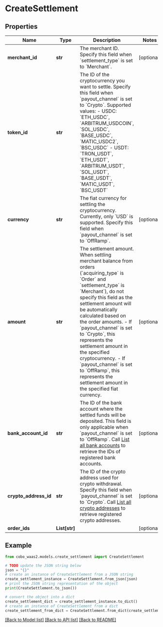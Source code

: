 # CreateSettlement


## Properties

Name | Type | Description | Notes
------------ | ------------- | ------------- | -------------
**merchant_id** | **str** | The merchant ID. Specify this field when &#x60;settlement_type&#x60; is set to &#x60;Merchant&#x60;. | [optional] 
**token_id** | **str** | The ID of the cryptocurrency you want to settle. Specify this field when &#x60;payout_channel&#x60; is set to &#x60;Crypto&#x60;. Supported values:  - USDC: &#x60;ETH_USDC&#x60;, &#x60;ARBITRUM_USDCOIN&#x60;, &#x60;SOL_USDC&#x60;, &#x60;BASE_USDC&#x60;, &#x60;MATIC_USDC2&#x60;, &#x60;BSC_USDC&#x60; - USDT: &#x60;TRON_USDT&#x60;, &#x60;ETH_USDT&#x60;, &#x60;ARBITRUM_USDT&#x60;, &#x60;SOL_USDT&#x60;, &#x60;BASE_USDT&#x60;, &#x60;MATIC_USDT&#x60;, &#x60;BSC_USDT&#x60;  | 
**currency** | **str** | The fiat currency for settling the cryptocurrency. Currently, only &#x60;USD&#x60; is supported. Specify this field when &#x60;payout_channel&#x60; is set to &#x60;OffRamp&#x60;. | [optional] 
**amount** | **str** | The settlement amount. When settling merchant balance from orders (&#x60;acquiring_type&#x60; is &#x60;Order&#x60; and &#x60;settlement_type&#x60; is &#x60;Merchant&#x60;), do not specify this field as the settlement amount will be automatically calculated based on the order amounts. - If &#x60;payout_channel&#x60; is set to &#x60;Crypto&#x60;, this represents the settlement amount in the specified cryptocurrency. - If &#x60;payout_channel&#x60; is set to &#x60;OffRamp&#x60;, this represents the settlement amount in the specified fiat currency.  | [optional] 
**bank_account_id** | **str** | The ID of the bank account where the settled funds will be deposited. This field is only applicable when &#x60;payout_channel&#x60; is set to &#x60;OffRamp&#x60;. Call [List all bank accounts](/v2/api-references/payment/list-all-bank-accounts) to retrieve the IDs of registered bank accounts.  | [optional] 
**crypto_address_id** | **str** | The ID of the crypto address used for crypto withdrawal. Specify this field when &#x60;payout_channel&#x60; is set to &#x60;Crypto&#x60;.  Call [List all crypto addresses](/v2/api-references/payments/list-all-crypto-addresses) to retrieve registered crypto addresses.  | [optional] 
**order_ids** | **List[str]** |  | [optional] 

## Example

```python
from cobo_waas2.models.create_settlement import CreateSettlement

# TODO update the JSON string below
json = "{}"
# create an instance of CreateSettlement from a JSON string
create_settlement_instance = CreateSettlement.from_json(json)
# print the JSON string representation of the object
print(CreateSettlement.to_json())

# convert the object into a dict
create_settlement_dict = create_settlement_instance.to_dict()
# create an instance of CreateSettlement from a dict
create_settlement_from_dict = CreateSettlement.from_dict(create_settlement_dict)
```
[[Back to Model list]](../README.md#documentation-for-models) [[Back to API list]](../README.md#documentation-for-api-endpoints) [[Back to README]](../README.md)


